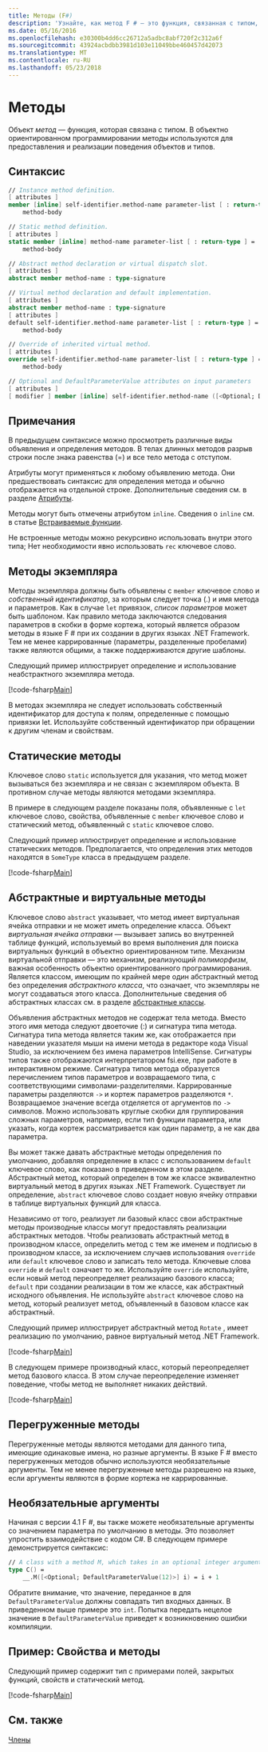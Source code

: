 ```yaml
---
title: Методы (F#)
description: 'Узнайте, как метод F # — это функция, связанная с типом, которые используются для предоставления и реализации поведения объектов и типов.'
ms.date: 05/16/2016
ms.openlocfilehash: e30300b4dd6cc26712a5adbc8abf720f2c312a6f
ms.sourcegitcommit: 43924acbdbb3981d103e11049bbe460457d42073
ms.translationtype: MT
ms.contentlocale: ru-RU
ms.lasthandoff: 05/23/2018
---
```

# <a name="methods"></a>Методы

Объект *метод* — функция, которая связана с типом. В объектно ориентированном программировании методы используются для предоставления и реализации поведения объектов и типов.


## <a name="syntax"></a>Синтаксис

```fsharp
// Instance method definition.
[ attributes ]
member [inline] self-identifier.method-name parameter-list [ : return-type ] =
    method-body

// Static method definition.
[ attributes ]
static member [inline] method-name parameter-list [ : return-type ] =
    method-body

// Abstract method declaration or virtual dispatch slot.
[ attributes ]
abstract member method-name : type-signature

// Virtual method declaration and default implementation.
[ attributes ]
abstract member method-name : type-signature
[ attributes ]
default self-identifier.method-name parameter-list [ : return-type ] =
    method-body

// Override of inherited virtual method.
[ attributes ]
override self-identifier.method-name parameter-list [ : return-type ] =
    method-body

// Optional and DefaultParameterValue attributes on input parameters
[ attributes ]
[ modifier ] member [inline] self-identifier.method-name ([<Optional; DefaultParameterValue( default-value )>] input) [ : return-type ]
```

## <a name="remarks"></a>Примечания
В предыдущем синтаксисе можно просмотреть различные виды объявления и определения методов. В телах длинных методов разрыв строки после знака равенства (=) и все тело метода с отступом.

Атрибуты могут применяться к любому объявлению метода. Они предшествовать синтаксис для определения метода и обычно отображается на отдельной строке. Дополнительные сведения см. в разделе [Атрибуты](../attributes.md).

Методы могут быть отмечены атрибутом `inline`. Сведения о `inline` см. в статье [Встраиваемые функции](../functions/inline-functions.md).

Не встроенные методы можно рекурсивно использовать внутри этого типа; Нет необходимости явно использовать `rec` ключевое слово.


## <a name="instance-methods"></a>Методы экземпляра
Методы экземпляра должны быть объявлены с `member` ключевое слово и *собственный идентификатор*, за которым следует точка (.) и имя метода и параметров. Как в случае `let` привязок, *список параметров* может быть шаблоном. Как правило метода заключаются следования параметров в скобки в форме кортежа, который является образом методы в языке F # при их создании в других языках .NET Framework. Тем не менее каррированные (параметры, разделенные пробелами) также являются общими, а также поддерживаются другие шаблоны.

Следующий пример иллюстрирует определение и использование неабстрактного экземпляра метода.

[!code-fsharp[Main](../../../../samples/snippets/fsharp/lang-ref-1/snippet3401.fs)]

В методах экземпляра не следует использовать собственный идентификатор для доступа к полям, определенные с помощью привязки let. Используйте собственный идентификатор при обращении к другим членам и свойствам.


## <a name="static-methods"></a>Статические методы
Ключевое слово `static` используется для указания, что метод может вызываться без экземпляра и не связан с экземпляром объекта. В противном случае методы являются методами экземпляра.

В примере в следующем разделе показаны поля, объявленные с `let` ключевое слово, свойства, объявленные с `member` ключевое слово и статический метод, объявленный с `static` ключевое слово.

Следующий пример иллюстрирует определение и использование статических методов. Предполагается, что определения этих методов находятся в `SomeType` класса в предыдущем разделе.

[!code-fsharp[Main](../../../../samples/snippets/fsharp/lang-ref-1/snippet3402.fs)]

## <a name="abstract-and-virtual-methods"></a>Абстрактные и виртуальные методы
Ключевое слово `abstract` указывает, что метод имеет виртуальная ячейка отправки и не может иметь определение класса. Объект *виртуальная ячейка отправки* — вызывает запись во внутренней таблице функций, используемый во время выполнения для поиска виртуальных функций в объектно ориентированном типе. Механизм виртуальной отправки — это механизм, реализующий *полиморфизм*, важная особенность объектно ориентированного программирования. Является классом, имеющим по крайней мере один абстрактный метод без определения *абстрактного класса*, что означает, что экземпляры не могут создаваться этого класса. Дополнительные сведения об абстрактных классах см. в разделе [абстрактные классы](../abstract-classes.md).

Объявления абстрактных методов не содержат тела метода. Вместо этого имя метода следуют двоеточие (:) и сигнатура типа метода. Сигнатура типа метода является таким же, как отображается при наведении указателя мыши на имени метода в редакторе кода Visual Studio, за исключением без имена параметров IntelliSense. Сигнатуры типов также отображаются интерпретатором fsi.exe, при работе в интерактивном режиме. Сигнатура типов метода образуется перечислением типов параметров и возвращаемого типа, с соответствующими символами-разделителями. Каррированные параметры разделяются `->` и кортеж параметров разделяются `*`. Возвращаемое значение всегда отделяется от аргументов по `->` символов. Можно использовать круглые скобки для группирования сложных параметров, например, если тип функции параметра, или указать, когда кортеж рассматривается как один параметр, а не как два параметра.

Вы может также давать абстрактные методы определения по умолчанию, добавляя определение в класс с использованием `default` ключевое слово, как показано в приведенном в этом разделе. Абстрактный метод, который определен в том же классе эквивалентно виртуальный метод в других языках .NET Framework. Существует ли определение, `abstract` ключевое слово создает новую ячейку отправки в таблице виртуальных функций для класса.

Независимо от того, реализует ли базовый класс свои абстрактные методы производные классы могут предоставлять реализации абстрактных методов. Чтобы реализовать абстрактный метод в производном классе, определить метод с тем же именем и подписью в производном классе, за исключением случаев использования `override` или `default` ключевое слово и записать тело метода. Ключевые слова `override` и `default` означает то же. Используйте `override` используйте, если новый метод переопределяет реализацию базового класса; `default` при создании реализации в том же классе, как абстрактный исходного объявления. Не используйте `abstract` ключевое слово на метод, который реализует метод, объявленный в базовом классе как абстрактный.

Следующий пример иллюстрирует абстрактный метод `Rotate` , имеет реализацию по умолчанию, равное виртуальный метод .NET Framework.

[!code-fsharp[Main](../../../../samples/snippets/fsharp/lang-ref-1/snippet3403.fs)]

В следующем примере производный класс, который переопределяет метод базового класса. В этом случае переопределение изменяет поведение, чтобы метод не выполняет никаких действий.

[!code-fsharp[Main](../../../../samples/snippets/fsharp/lang-ref-1/snippet3404.fs)]

## <a name="overloaded-methods"></a>Перегруженные методы
Перегруженные методы являются методами для данного типа, имеющие одинаковые имена, но разные аргументы. В языке F # вместо перегруженных методов обычно используются необязательные аргументы. Тем не менее перегруженные методы разрешено на языке, если аргументы являются в форме кортежа не каррированные.

## <a name="optional-arguments"></a>Необязательные аргументы

Начиная с версии 4.1 F #, вы также можете необязательные аргументы со значением параметра по умолчанию в методы.  Это позволяет упростить взаимодействие с кодом C#.  В следующем примере демонстрируется синтаксис:

```fsharp
// A class with a method M, which takes in an optional integer argument.
type C() =
    __.M([<Optional; DefaultParameterValue(12)>] i) = i + 1
```

Обратите внимание, что значение, переданное в для `DefaultParameterValue` должны совпадать тип входных данных.  В приведенном выше примере это `int`.  Попытка передать нецелое значение в `DefaultParameterValue` приведет к возникновению ошибки компиляции.

## <a name="example-properties-and-methods"></a>Пример: Свойства и методы
Следующий пример содержит тип с примерами полей, закрытых функций, свойств и статический метод.

[!code-fsharp[Main](../../../../samples/snippets/fsharp/lang-ref-1/snippet3406.fs)]

## <a name="see-also"></a>См. также
[Члены](index.md)
